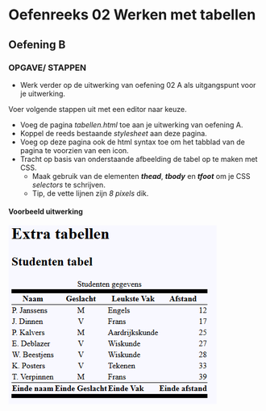 # Oefenreeks 02 Werken met tabellen
## Oefening B
### OPGAVE/ STAPPEN
* Werk verder op de uitwerking van oefening 02 A als uitgangspunt voor je uitwerking.

Voer volgende stappen uit met een editor naar keuze.

* Voeg de pagina *tabellen.html* toe aan je uitwerking van oefening A.
* Koppel de reeds bestaande *stylesheet* aan deze pagina.
* Voeg op deze pagina ook de html syntax toe om het tabblad van de pagina te voorzien van een icon.
* Tracht op basis van onderstaande afbeelding de tabel op te maken met CSS. 
  * Maak gebruik van de elementen ***thead***, ***tbody*** en ***tfoot*** om je CSS *selectors* te schrijven.
  * Tip, de vette lijnen zijn *8 pixels* dik.

#### Voorbeeld uitwerking
![Voorbeeld uitwerking](images/uitwerking01.png)